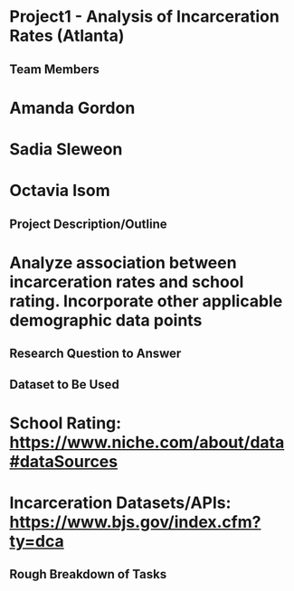# Project1 - Analysis of Incarceration Rates (Atlanta)

## Team Members
  # Amanda Gordon
  # Sadia Sleweon
  # Octavia Isom
  
## Project Description/Outline
  # Analyze association between incarceration rates and school rating. Incorporate other applicable demographic data points

## Research Question to Answer


## Dataset to Be Used
  # School Rating: https://www.niche.com/about/data#dataSources
  # Incarceration Datasets/APIs: https://www.bjs.gov/index.cfm?ty=dca


## Rough Breakdown of Tasks
  
 
